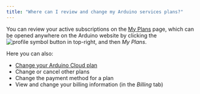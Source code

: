 ```yaml
---
title: "Where can I review and change my Arduino services plans?"
---
```


You can review your active subscriptions on the [My Plans](https://store.arduino.cc/digital/subscriptions/plans) page, which can be opened anywhere on the Arduino website by clicking the ![profile symbol](img/symbol_profile.png) button in top-right, and then *My Plans*.

Here you can also:

* [Change your Arduino Cloud plan](https://support.arduino.cc/hc/en-us/articles/360013751060)
* Change or cancel other plans
* Change the payment method for a plan
* View and change your billing information (in the *Billing* tab)
